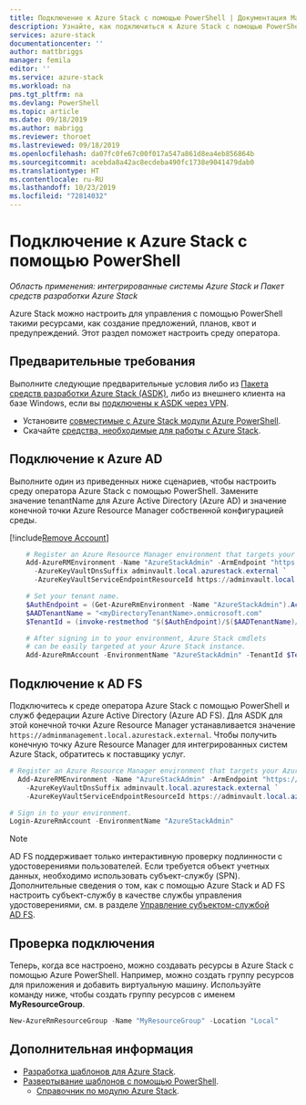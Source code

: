 ```yaml
---
title: Подключение к Azure Stack с помощью PowerShell | Документация Майкрософт
description: Узнайте, как подключиться к Azure Stack с помощью PowerShell.
services: azure-stack
documentationcenter: ''
author: mattbriggs
manager: femila
editor: ''
ms.service: azure-stack
ms.workload: na
pms.tgt_pltfrm: na
ms.devlang: PowerShell
ms.topic: article
ms.date: 09/18/2019
ms.author: mabrigg
ms.reviewer: thoroet
ms.lastreviewed: 09/18/2019
ms.openlocfilehash: da07fc0fe67c00f017a547a861d8ea4eb856864b
ms.sourcegitcommit: acebda8a42ac8ecdeba490fc1738e9041479dab0
ms.translationtype: HT
ms.contentlocale: ru-RU
ms.lasthandoff: 10/23/2019
ms.locfileid: "72814032"
---
```

# <a name="connect-to-azure-stack-with-powershell"></a>Подключение к Azure Stack с помощью PowerShell

*Область применения: интегрированные системы Azure Stack и Пакет средств разработки Azure Stack*

Azure Stack можно настроить для управления с помощью PowerShell такими ресурсами, как создание предложений, планов, квот и предупреждений. Этот раздел поможет настроить среду оператора.

## <a name="prerequisites"></a>Предварительные требования

Выполните следующие предварительные условия либо из [Пакета средств разработки Azure Stack (ASDK)](../asdk/asdk-connect.md#connect-with-rdp), либо из внешнего клиента на базе Windows, если вы [подключены к ASDK через VPN](../asdk/asdk-connect.md#connect-with-vpn).

- Установите [совместимые с Azure Stack модули Azure PowerShell](azure-stack-powershell-install.md).  
- Скачайте [средства, необходимые для работы с Azure Stack](azure-stack-powershell-download.md).  

## <a name="connect-with-azure-ad"></a>Подключение к Azure AD

Выполните один из приведенных ниже сценариев, чтобы настроить среду оператора Azure Stack с помощью PowerShell. Замените значение tenantName для Azure Active Directory (Azure AD) и значение конечной точки Azure Resource Manager собственной конфигурацией среды.

[!include[Remove Account](../../includes/remove-account.md)]

```powershell  
    # Register an Azure Resource Manager environment that targets your Azure Stack instance. Get your Azure Resource Manager endpoint value from your service provider.
    Add-AzureRMEnvironment -Name "AzureStackAdmin" -ArmEndpoint "https://adminmanagement.local.azurestack.external" `
      -AzureKeyVaultDnsSuffix adminvault.local.azurestack.external `
      -AzureKeyVaultServiceEndpointResourceId https://adminvault.local.azurestack.external

    # Set your tenant name.
    $AuthEndpoint = (Get-AzureRmEnvironment -Name "AzureStackAdmin").ActiveDirectoryAuthority.TrimEnd('/')
    $AADTenantName = "<myDirectoryTenantName>.onmicrosoft.com"
    $TenantId = (invoke-restmethod "$($AuthEndpoint)/$($AADTenantName)/.well-known/openid-configuration").issuer.TrimEnd('/').Split('/')[-1]

    # After signing in to your environment, Azure Stack cmdlets
    # can be easily targeted at your Azure Stack instance.
    Add-AzureRmAccount -EnvironmentName "AzureStackAdmin" -TenantId $TenantId
```

## <a name="connect-with-ad-fs"></a>Подключение к AD FS

Подключитесь к среде оператора Azure Stack с помощью PowerShell и служб федерации Azure Active Directory (Azure AD FS). Для ASDK для этой конечной точки Azure Resource Manager устанавливается значение `https://adminmanagement.local.azurestack.external`. Чтобы получить конечную точку Azure Resource Manager для интегрированных систем Azure Stack, обратитесь к поставщику услуг.

  ```powershell  
  # Register an Azure Resource Manager environment that targets your Azure Stack instance. Get your Azure Resource Manager endpoint value from your service provider.
    Add-AzureRMEnvironment -Name "AzureStackAdmin" -ArmEndpoint "https://adminmanagement.local.azurestack.external" `
      -AzureKeyVaultDnsSuffix adminvault.local.azurestack.external `
      -AzureKeyVaultServiceEndpointResourceId https://adminvault.local.azurestack.external

  # Sign in to your environment.
  Login-AzureRmAccount -EnvironmentName "AzureStackAdmin"
  ```

> [!Note]  
> AD FS поддерживает только интерактивную проверку подлинности с удостоверениями пользователей. Если требуется объект учетных данных, необходимо использовать субъект-службу (SPN). Дополнительные сведения о том, как с помощью Azure Stack и AD FS настроить субъект-службу в качестве службы управления удостоверениями, см. в разделе [Управление субъектом-службой AD FS](azure-stack-create-service-principals.md#manage-an-ad-fs-service-principal).

## <a name="test-the-connectivity"></a>Проверка подключения

Теперь, когда все настроено, можно создавать ресурсы в Azure Stack с помощью Azure PowerShell. Например, можно создать группу ресурсов для приложения и добавить виртуальную машину. Используйте команду ниже, чтобы создать группу ресурсов с именем **MyResourceGroup**.

```powershell  
New-AzureRmResourceGroup -Name "MyResourceGroup" -Location "Local"
```

## <a name="next-steps"></a>Дополнительная информация

- [Разработка шаблонов для Azure Stack](../user/azure-stack-develop-templates.md).
- [Развертывание шаблонов с помощью PowerShell](../user/azure-stack-deploy-template-powershell.md).
  - [Справочник по модулю Azure Stack](https://docs.microsoft.com/powershell/azure/azure-stack/overview).

